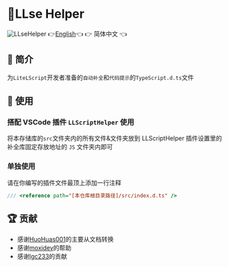 # 🔨LLse Helper
![LLseHelper](https://socialify.git.ci/LiteLScript-Dev/LLseHelper/image?description=1&descriptionEditable=%E4%B8%BALiteLScript%E5%BC%80%E5%8F%91%E8%80%85%E5%87%86%E5%A4%87%E7%9A%84%E8%87%AA%E5%8A%A8%E8%A1%A5%E5%85%A8%E5%92%8C%E4%BB%A3%E7%A0%81%E6%8F%90%E7%A4%BA&forks=1&issues=1&language=1&logo=https%3A%2F%2Favatars.githubusercontent.com%2Fu%2F88499428%3Fs%3D200%26v%3D4&name=1&owner=1&pulls=1&stargazers=1&theme=Light)
👉[English](README-en.md)👈 👉 简体中文 👈

## 📄 简介

为`LiteLScript`开发者准备的`自动补全`和`代码提示`的`TypeScript.d.ts`文件

## 🔧 使用

### 搭配 VSCode 插件 `LLScriptHelper` 使用

将本存储库的`src`文件夹内的所有文件&文件夹放到 LLScriptHelper 插件设置里的补全库固定存放地址的 `JS` 文件夹内即可

### 单独使用

请在你编写的插件文件最顶上添加一行注释

```js
/// <reference path="[本仓库根目录路径]/src/index.d.ts" />
```

## 🏆 贡献

- 感谢[HuoHuas001](https://github.com/HuoHuas001)的主要从文档转换
- 感谢[moxidev](https://github.com/moxidev)的帮助
- 感谢[lgc233](https://github.com/lgc2333)的贡献

